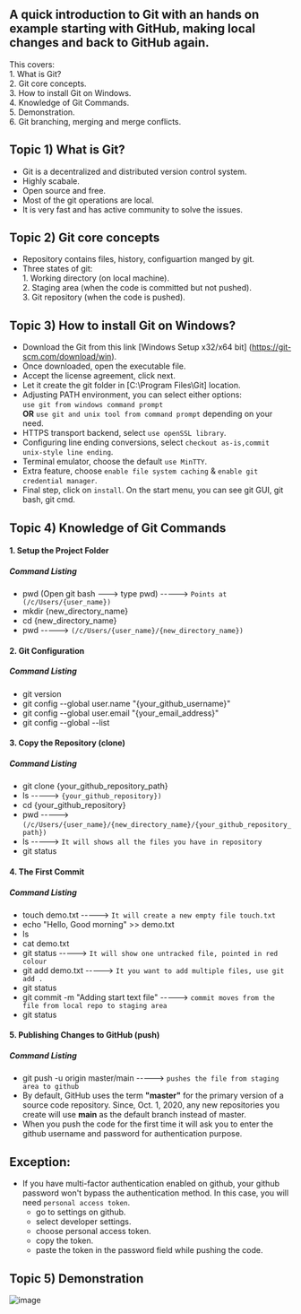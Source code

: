 ## A quick introduction to Git with an hands on example starting with GitHub, making local changes and back to GitHub again. ##
This covers:<br /> 
         1. What is Git?<br />
         2. Git core concepts.<br />
         3. How to install Git on Windows.<br /> 
         4. Knowledge of Git Commands.<br />
         5. Demonstration.<br />
         6. Git branching, merging and merge conflicts.
## Topic 1) What is Git? ##
- Git is a decentralized and distributed version control system.
- Highly scabale.
- Open source and free.
- Most of the git operations are local.
- It is very fast and has active community to solve the issues.
## Topic 2) Git core concepts ##
- Repository contains files, history, configuartion manged by git.
- Three states of git:<br />
         1. Working directory (on local machine).<br />
         2. Staging area (when the code is committed but not pushed).<br />
         3. Git repository (when the code is pushed).<br />
## Topic 3) How to install Git on Windows? ##
- Download the Git from this link [Windows Setup x32/x64 bit] (https://git-scm.com/download/win).
- Once downloaded, open the executable file.
- Accept the license agreement, click next.
- Let it create the git folder in [C:\Program Files\Git] location.
- Adjusting PATH environment, you can select either options: <br />
               `use git from windows command prompt` <br />
            **OR** `use git and unix tool from command prompt` depending on your need.
- HTTPS transport backend, select `use openSSL library`.
- Configuring line ending conversions, select `checkout as-is,commit unix-style line ending`.
- Terminal emulator, choose the default `use MinTTY`.
- Extra feature, choose `enable file system caching` & `enable git credential manager`.
- Final step, click on `install`. On the start menu, you can see git GUI, git bash, git cmd.
## Topic 4) Knowledge of Git Commands ##
#### 1. Setup the Project Folder ####
#####   Command Listing ######
 - pwd (Open git bash ---> type pwd) -----> `Points at (/c/Users/{user_name})`
 - mkdir {new_directory_name}
 - cd {new_directory_name}
 - pwd ----->  `(/c/Users/{user_name}/{new_directory_name})`
#### 2. Git Configuration ####
##### Command Listing #####
- git version
- git config --global user.name "{your_github_username}"
- git config --global user.email "{your_email_address}"
- git config --global --list
#### 3. Copy the Repository (clone) ####
##### Command Listing #####
- git clone {your_github_repository_path}
- ls -----> `{your_github_repository})`
- cd {your_github_repository}
- pwd -----> `(/c/Users/{user_name}/{new_directory_name}/{your_github_repository_path})`
- ls -----> `It will shows all the files you have in repository`
- git status
#### 4. The First Commit ####
##### Command Listing #####
- touch demo.txt -----> `It will create a new empty file touch.txt`
- echo "Hello, Good morning" >> demo.txt
- ls
- cat demo.txt
- git status -----> `It will show one untracked file, pointed in red colour`
- git add demo.txt -----> `It you want to add multiple files, use git add .`
- git status
- git commit -m "Adding start text file" -----> `commit moves from the file from local repo to staging area`
- git status
#### 5. Publishing Changes to GitHub (push) ####
##### Command Listing #####
- git push -u origin master/main -----> `pushes the file from staging area to github`<br />
- By default, GitHub uses the term **"master"** for the primary version of a source code repository. Since, Oct. 1, 2020, any new repositories you create will use **main** as     the default branch instead of master.<br />
- When you push the code for the first time it will ask you to enter the github username and password for authentication purpose.<br />
## Exception: ##
- If you have multi-factor authentication enabled on github, your github password won't bypass the authentication method. In this case, you will need `personal access token`.
  - go to settings on github.
  - select developer settings.
  - choose personal access token.
  - copy the token.
  - paste the token in the password field while pushing the code.
## Topic 5) Demonstration ##
![image](https://user-images.githubusercontent.com/58199878/121224074-0b1de180-c83d-11eb-8b4b-8072d4bb2af1.png)

